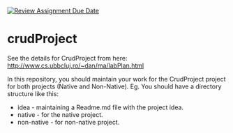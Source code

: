 [![Review Assignment Due Date](https://classroom.github.com/assets/deadline-readme-button-22041afd0340ce965d47ae6ef1cefeee28c7c493a6346c4f15d667ab976d596c.svg)](https://classroom.github.com/a/AK2HKjUN)
# crudProject
See the details for CrudProject from here: http://www.cs.ubbcluj.ro/~dan/ma/labPlan.html

In this repository, you should maintain your work for the CrudProject project for both projects (Native and Non-Native).
Eg. You should have a directory structure like this:
- idea - maintaining a Readme.md file with the project idea. 
- native - for the native project.
- non-native - for non-native project.
